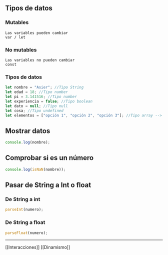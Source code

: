 ## Tipos de datos

### Mutables
	Las variables pueden cambiar
	var / let

### No mutables
	Las variables no pueden cambiar
	const

### Tipos de datos

```js
let nombre = "Asier"; //Tipo String
let edad = 18; //Tipo number
let pi = 3.141516; //Tipo number
let experiencia = false; //Tipo boolean
let dato = null; //Tipo null
let cosa; //Tipo undefined
let elementos = ["opción 1", "opción 2", "opción 3"]; //Tipo array --> List1
```

## Mostrar datos

```js
console.log(nombre);
```

## Comprobar si es un número

```js
console.log(isNaN(nombre));
```

## Pasar de String a Int o float

### De String a int

```js
parseInt(numero);
```

### De String a float

```js
parseFloat(numero);
```

---

[[Interacciones]]
[[Dinamismo]]